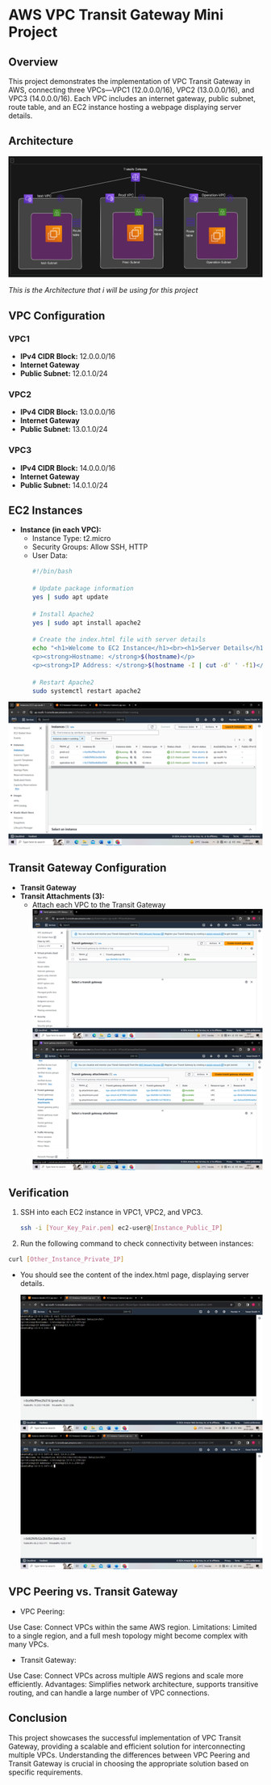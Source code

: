 # AWS VPC Transit Gateway Mini Project

## Overview

This project demonstrates the implementation of VPC Transit Gateway in AWS, connecting three VPCs—VPC1 (12.0.0.0/16), VPC2 (13.0.0.0/16), and VPC3 (14.0.0.0/16). Each VPC includes an internet gateway, public subnet, route table, and an EC2 instance hosting a webpage displaying server details.

## Architecture

![Diagram](Images/TransitGateway.png)

*This is the Architecture that i will be using for this project*

## VPC Configuration

### VPC1

- **IPv4 CIDR Block:** 12.0.0.0/16
- **Internet Gateway**
- **Public Subnet:** 12.0.1.0/24

### VPC2

- **IPv4 CIDR Block:** 13.0.0.0/16
- **Internet Gateway**
- **Public Subnet:** 13.0.1.0/24

### VPC3

- **IPv4 CIDR Block:** 14.0.0.0/16
- **Internet Gateway**
- **Public Subnet:** 14.0.1.0/24

## EC2 Instances

- **Instance (in each VPC):**
  - Instance Type: t2.micro
  - Security Groups: Allow SSH, HTTP
  - User Data:
    ```bash
    #!/bin/bash

    # Update package information
    yes | sudo apt update

    # Install Apache2
    yes | sudo apt install apache2

    # Create the index.html file with server details
    echo "<h1>Welcome to EC2 Instance</h1><br><h1>Server Details</h1>
    <p><strong>Hostname: </strong>$(hostname)</p>
    <p><strong>IP Address: </strong>$(hostname -I | cut -d' ' -f1)</p>" > /var/www/html/index.html

    # Restart Apache2
    sudo systemctl restart apache2
    ```
![Diagram](Images/instances.png)
## Transit Gateway Configuration

- **Transit Gateway**
- **Transit Attachments (3):**
  - Attach each VPC to the Transit Gateway
![Diagram](Images/transitG.png)
![Diagram](Images/tg-attachments.png)

## Verification

1. SSH into each EC2 instance in VPC1, VPC2, and VPC3.
   ```bash
   ssh -i [Your_Key_Pair.pem] ec2-user@[Instance_Public_IP]

2. Run the following command to check connectivity between instances:
```bash
curl [Other_Instance_Private_IP]
```
- You should see the content of the index.html page, displaying server details.

  ![Diagram](Images/curl-from-prod-to-test.png)
  ![Diagram](Images/curl-from-test-to-prod.png)

## VPC Peering vs. Transit Gateway
- VPC Peering:

Use Case: Connect VPCs within the same AWS region.
Limitations: Limited to a single region, and a full mesh topology might become complex with many VPCs.

- Transit Gateway:

Use Case: Connect VPCs across multiple AWS regions and scale more efficiently.
Advantages: Simplifies network architecture, supports transitive routing, and can handle a large number of VPC connections.

## Conclusion

This project showcases the successful implementation of VPC Transit Gateway, providing a scalable and efficient solution for interconnecting multiple VPCs. Understanding the differences between VPC Peering and Transit Gateway is crucial in choosing the appropriate solution based on specific requirements.
